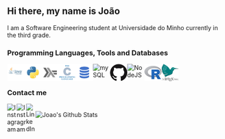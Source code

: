 ## Hi there, my name is João


I am a Software Engineering student at Universidade do Minho currently in the third grade.

### Programming Languages, Tools and Databases
[<img align="left" alt="Java" width="40px" src="https://raw.githubusercontent.com/github/explore/80688e429a7d4ef2fca1e82350fe8e3517d3494d/topics/java/java.png" />][java]
[<img align="left" alt="Python" width="40px" src="https://raw.githubusercontent.com/github/explore/80688e429a7d4ef2fca1e82350fe8e3517d3494d/topics/python/python.png" />][python]
[<img align="left" alt="Haskell" width="40px" src="https://raw.githubusercontent.com/github/explore/80688e429a7d4ef2fca1e82350fe8e3517d3494d/topics/haskell/haskell.png" />][haskell]
[<img align="left" alt="C" width="40px" src="https://raw.githubusercontent.com/github/explore/80688e429a7d4ef2fca1e82350fe8e3517d3494d/topics/c/c.png" />][c]
[<img align="left" alt="SQL" width="40x" src="https://raw.githubusercontent.com/github/explore/80688e429a7d4ef2fca1e82350fe8e3517d3494d/topics/sql/sql.png" />][sql]
[<img align="left" alt="mySQL" width="40x" src="https://raw.githubusercontent.com/dereknguyen269/dereknguyen269/master/images/mysql.svg">][mysql]
[<img align="left" alt="GitHub" width="40px" src="https://raw.githubusercontent.com/github/explore/78df643247d429f6cc873026c0622819ad797942/topics/github/github.png" />][github]
[<img align="left" alt="NodeJS" width="40px" src="https://raw.githubusercontent.com/dereknguyen269/dereknguyen269/master/images/nodejs.png">][nodejs]
[<img align="left" alt="GitHub" width="40px" src="https://raw.githubusercontent.com/github/explore/78df643247d429f6cc873026c0622819ad797942/topics/r/r.png" />][r]
[<img align="left" alt="GitHub" width="40px" src="https://raw.githubusercontent.com/github/explore/78df643247d429f6cc873026c0622819ad797942/topics/latex/latex.png" />][latex]

<br />
<br />

### Contact me
[<img align="left" alt="Instagram" width="22px" src="https://cdn.jsdelivr.net/npm/simple-icons@v3/icons/instagram.svg" />][instagram]
[<img align="left" alt="Instagram" width="22px" src="https://cdn.jsdelivr.net/npm/simple-icons@v3/icons/facebook.svg" />][facebook]
[<img align="left" alt="LinkedIn" width="22px" src="https://cdn.jsdelivr.net/npm/simple-icons@v3/icons/linkedin.svg" />][linkedin]

<br />

<img align="left" alt="Joao's Github Stats" src="https://github-readme-stats.vercel.app/api?username=61-Mime&show_icons=true&hide_border=true&theme=onedark" />


[java]: https://www.java.com/en/
[python]: https://www.python.org/
[haskell]: https://www.haskell.org/
[c]: https://en.wikipedia.org/wiki/C_(programming_language)
[sql]: https://en.wikipedia.org/wiki/SQL
[github]: https://github.com/
[nodejs]: https://nodejs.org/en/
[mysql]: https://www.mysql.com/
[r]: https://www.r-project.org/
[latex]: https://www.latex-project.org/

[instagram]: https://www.instagram.com/61joaosantos/
[facebook]: https://www.facebook.com/jfmpsantos/
[linkedin]: https://www.linkedin.com/in/joaosantos61/
